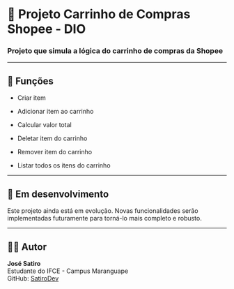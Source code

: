 # 🛒 Projeto Carrinho de Compras Shopee - DIO
### Projeto que simula a lógica do carrinho de compras da Shopee

---

## 📌 Funções
- Criar item

- Adicionar item ao carrinho

- Calcular valor total

- Deletar item do carrinho

- Remover item do carrinho

- Listar todos os itens do carrinho



---

## 🚧 Em desenvolvimento
Este projeto ainda está em evolução. Novas funcionalidades serão implementadas futuramente para torná-lo mais completo e robusto.

---

## 🙋‍♂️ Autor

**José Satiro**  
Estudante do IFCE - Campus Maranguape  
GitHub: [SatiroDev](https://github.com/SatiroDev)